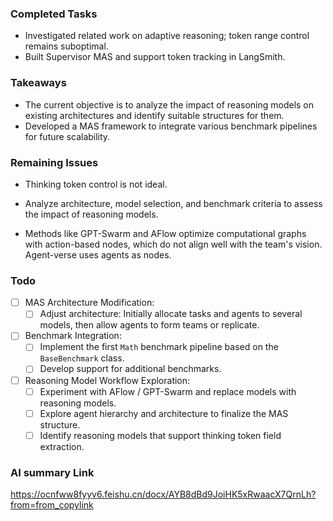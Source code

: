 ### Completed Tasks

- Investigated related work on adaptive reasoning; token range control remains suboptimal.
- Built Supervisor MAS and support token tracking in LangSmith.

### Takeaways

- The current objective is to analyze the impact of reasoning models on existing architectures and identify suitable structures for them.
- Developed a MAS framework to integrate various benchmark pipelines for future scalability.

### Remaining Issues

- Thinking token control is not ideal.

- Analyze architecture, model selection, and benchmark criteria to assess the impact of reasoning models.
- Methods like GPT-Swarm and AFlow optimize computational graphs with action-based nodes, which do not align well with the team's vision. Agent-verse uses agents as nodes.

### Todo

- [ ] MAS Architecture Modification:
  - [ ] Adjust architecture: Initially allocate tasks and agents to several models, then allow agents to form teams or replicate.
- [ ] Benchmark Integration:
  - [ ] Implement the first `Math` benchmark pipeline based on the `BaseBenchmark` class.
  - [ ] Develop support for additional benchmarks.
- [ ] Reasoning Model Workflow Exploration:
  - [ ] Experiment with AFlow / GPT-Swarm and replace models with reasoning models.
  - [ ] Explore agent hierarchy and architecture to finalize the MAS structure.
  - [ ] Identify reasoning models that support thinking token field extraction.

### AI summary Link

https://ocnfww8fyyv6.feishu.cn/docx/AYB8dBd9JoiHK5xRwaacX7QrnLh?from=from_copylink